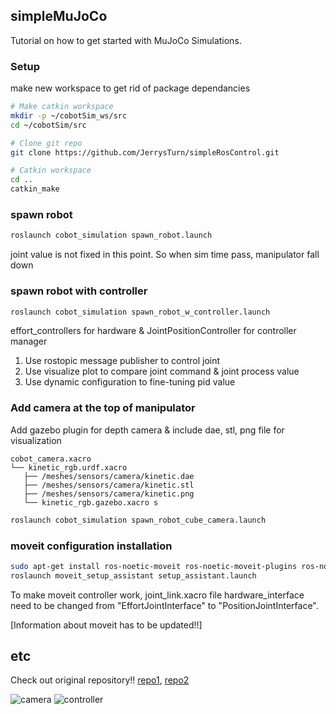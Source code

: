 ## simpleMuJoCo
Tutorial on how to get started with MuJoCo Simulations.
### Setup
make new workspace to get rid of package dependancies
```bash
# Make catkin workspace
mkdir -p ~/cobotSim_ws/src
cd ~/cobotSim/src

# Clone git repo
git clone https://github.com/JerrysTurn/simpleRosControl.git

# Catkin workspace
cd ..
catkin_make
```

### spawn robot
```bash
roslaunch cobot_simulation spawn_robot.launch
```
joint value is not fixed in this point. So when sim time pass, manipulator fall down

### spawn robot with controller
```bash
roslaunch cobot_simulation spawn_robot_w_controller.launch
```
effort_controllers for hardware & JointPositionController for controller manager
1. Use rostopic message publisher to control joint
2. Use visualize plot to compare joint command & joint process value
3. Use dynamic configuration to fine-tuning pid value

### Add camera at the top of manipulator
Add gazebo plugin for depth camera & include dae, stl, png file for visualization
```
cobot_camera.xacro
└── kinetic_rgb.urdf.xacro
   ├── /meshes/sensors/camera/kinetic.dae
   ├── /meshes/sensors/camera/kinetic.stl
   ├── /meshes/sensors/camera/kinetic.png
   └── kinetic_rgb.gazebo.xacro s
```

```bash
roslaunch cobot_simulation spawn_robot_cube_camera.launch
```

### moveit configuration installation
```bash
sudo apt-get install ros-noetic-moveit ros-noetic-moveit-plugins ros-noetic-moveit-planners
roslaunch moveit_setup_assistant setup_assistant.launch
```
To make moveit controller work, joint_link.xacro file hardware_interface need to be changed from "EffortJointInterface" to "PositionJointInterface".

[Information about moveit has to be updated!!]

## etc
Check out original repository!! 
[repo1](https://github.com/LearnRoboticsWROS/cobot), [repo2](https://github.com/LearnRoboticsWROS/cobot_moveit_config_gazebo)

![camera](images/cobot_w_camera.png)
![controller](images/cobot_w_controller.png)